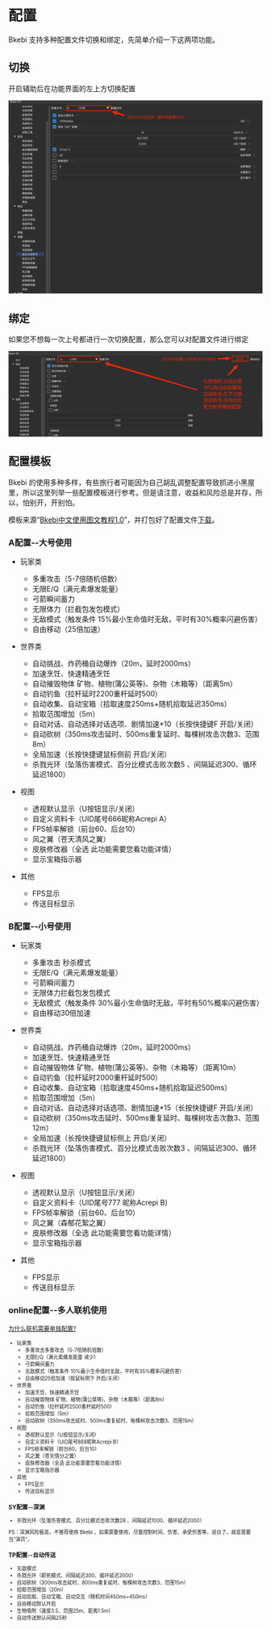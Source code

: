 # 配置

Bkebi 支持多种配置文件切换和绑定，先简单介绍一下这两项功能。

## 切换

开启辅助后在功能界面的左上方切换配置

![](_images/ConfigureSwitch.png "切换配置")

## 绑定

如果您不想每一次上号都进行一次切换配置，那么您可以对配置文件进行绑定

![](_images/ConfigureBinding.png)

## 配置模板

Bkebi 的使用多种多样，有些旅行者可能因为自己胡乱调整配置导致抓进小黑屋里，所以这里列举一些配置模板进行参考。但是请注意，收益和风险总是并存，所以，怕别开，开别怕。

模板来源“[Bkebi中文使用图文教程1.0](https://www.kdocs.cn/l/csNDRjijraFk)”，并打包好了配置文件[下载](https://wwzb.lanzoue.com/iO3w90lzx51g)。

### A配置--大号使用

* 玩家类
  * 多重攻击（5-7倍随机倍数）
  * 无限E/Q（满元素爆发能量）
  * 弓箭瞬间蓄力
  * 无限体力（拦截包发包模式）
  * 无敌模式（触发条件 15%最小生命值时无敌，平时有30%概率闪避伤害）
  * 自由移动（25倍加速）

* 世界类
  * 自动挑战、炸药桶自动爆炸（20m，延时2000ms）
  * 加速烹饪、快速精通烹饪
  * 自动摧毁物体 矿物、植物(蒲公英等)、杂物（木箱等）（距离5m）
  * 自动钓鱼（拉杆延时2200重杆延时500）
  * 自动收集、自动宝箱（拾取速度250ms+随机拾取延迟350ms）
  * 拾取范围增加（5m）
  * 自动对话、自动选择对话选项、剧情加速*10（长按快捷键F 开启/关闭）
  * 自动砍树（350ms攻击延时、500ms重复延时、每棵树攻击次数3、范围8m）
  * 全局加速（长按快捷键鼠标侧前 开启/关闭）
  * 杀戮光环（坠落伤害模式、百分比模式击败次数5 、间隔延迟300、循环延迟1800）

* 视图
  * 透视默认显示（U按钮显示/关闭）
  * 自定义资料卡（UID尾号666昵称Acrepi A）
  * FPS帧率解锁（前台60、后台10）
  * 风之翼（苍天清风之翼）
  * 皮肤修改器（全选 此功能需要您看功能详情）
  * 显示宝箱指示器

* 其他
  * FPS显示
  * 传送目标显示

### B配置--小号使用

* 玩家类
  * 多重攻击 秒杀模式
  * 无限E/Q（满元素爆发能量）
  * 弓箭瞬间蓄力
  * 无限体力拦截包发包模式
  * 无敌模式（触发条件 30%最小生命值时无敌，平时有50%概率闪避伤害）
  * 自由移动30倍加速

* 世界类
  * 自动挑战、炸药桶自动爆炸（20m，延时2000ms）
  * 加速烹饪、快速精通烹饪
  * 自动摧毁物体 矿物、植物(蒲公英等)、杂物（木箱等）（距离10m）
  * 自动钓鱼（拉杆延时2000重杆延时500）
  * 自动收集、自动宝箱（拾取速度450ms+随机拾取延迟500ms）
  * 拾取范围增加（5m）
  * 自动对话、自动选择对话选项、剧情加速*15（长按快捷键F 开启/关闭）
  * 自动砍树（350ms攻击延时、500ms重复延时、每棵树攻击次数3、范围12m）
  * 全局加速（长按快捷键鼠标侧上 开启/关闭）
  * 杀戮光环（坠落伤害模式、百分比模式击败次数3 、间隔延迟300、循环延迟1800）
* 视图
  * 透视默认显示（U按钮显示/关闭）
  * 自定义资料卡（UID尾号777 昵称Acrepi B）
  * FPS帧率解锁（前台60、后台10）
  * 风之翼（森郁花絮之翼）
  * 皮肤修改器（全选 此功能需要您看功能详情）
  * 显示宝箱指示器
* 其他
  * FPS显示
  * 传送目标显示

### online配置--多人联机使用

<small>[为什么联机需要单独配置?](QA?id=q：为什么联机需要单独配置)<small/>

* 玩家类
  * 多重攻击多重攻击（5-7倍随机倍数）
  * 无限E/Q（满元素爆发能量 减少）
  * 弓箭瞬间蓄力
  * 无敌模式（触发条件 10%最小生命值时无敌，平时有35%概率闪避伤害）
  * 自由移动25倍加速（按鼠标侧下 开启/关闭）
* 世界类
  * 加速烹饪、快速精通烹饪
  * 自动摧毁物体 矿物、植物(蒲公英等)、杂物（木箱等）（距离8m）
  * 自动钓鱼（拉杆延时2500重杆延时500）
  * 拾取范围增加（5m）
  * 自动砍树（350ms攻击延时、500ms重复延时、每棵树攻击次数3、范围15m）
* 视图
  * 透视默认显示（U按钮显示/关闭）
  * 自定义资料卡（UID尾号888昵称Acrepi B）
  * FPS帧率解锁（前台60、后台10）
  * 风之翼（苍天情分之翼）
  * 皮肤修改器（全选 此功能需要您看功能详情）
  * 显示宝箱指示器
* 其他
  * FPS显示
  * 传送目标显示

### SY配置--深渊

* 杀戮光环（坠落伤害模式、百分比模式击败次数28 、间隔延迟1000、循环延迟2000）

PS：深渊风险极高，不推荐使用 Bkebi 。如果需要使用，尽量控制时间、伤害、承受伤害等，说白了，就是需要当“演员”。

### TP配置--自动传送

* 无敌模式
* 杀戮光环（即死模式、间隔延迟300、循环延迟2000）
* 自动砍树（300ms攻击延时、800ms重复延时、每棵树攻击次数3、范围15m）
* 拾取范围增加（20m）
* 自动拾取、自动宝箱、自动交互（随机时间450ms+450ms）
* 自由移动默认开启
* 生物吸附（速度3.5、范围25m、距离1.5m） 
* 自动传送默认间隔25秒